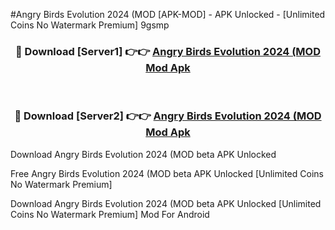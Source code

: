#Angry Birds Evolution 2024 (MOD [APK-MOD] - APK Unlocked - [Unlimited Coins No Watermark Premium] 9gsmp



<div align="center">

<h3>🔴 Download [Server1] 👉👉 <a href="https://momento.my/?title=Angry_Birds_Evolution_2024_(MOD">Angry Birds Evolution 2024 (MOD Mod Apk</a></h3><br>

<h3>🔴 Download [Server2] 👉👉 <a href="https://momento.my/?title=Angry_Birds_Evolution_2024_(MOD">Angry Birds Evolution 2024 (MOD Mod Apk</a></h3>
</div>



Download Angry Birds Evolution 2024 (MOD beta APK Unlocked

Free Angry Birds Evolution 2024 (MOD beta APK Unlocked [Unlimited Coins No Watermark Premium]

Download Angry Birds Evolution 2024 (MOD beta APK Unlocked [Unlimited Coins No Watermark Premium] Mod For Android
